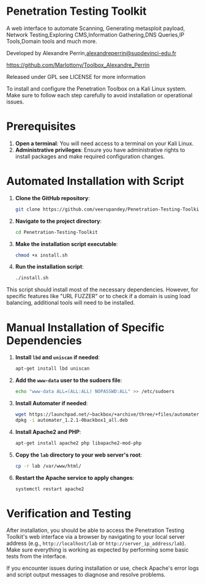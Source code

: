 Penetration Testing Toolkit
=======================


A web interface to automate Scanning, Generating metasploit payload, Network Testing,Exploring CMS,Information Gathering,DNS Queries,IP Tools,Domain tools and much more.


Developed by Alexandre Perrin,alexandreperrin@supdevinci-edu.fr

https://github.com/Marlottony/Toolbox_Alexandre_Perrin

Released under GPL see LICENSE for more information

To install and configure the Penetration Toolbox on a Kali Linux system. Make sure to follow each step carefully to avoid installation or operational issues.

Prerequisites   
=======================

1. **Open a terminal**: You will need access to a terminal on your Kali Linux.
2. **Administrative privileges**: Ensure you have administrative rights to install packages and make required configuration changes.


Automated Installation with Script  
=======================

1. **Clone the GitHub repository**:
   ```bash
   git clone https://github.com/veerupandey/Penetration-Testing-Toolkit.git
   ```
   
2. **Navigate to the project directory**:
   ```bash
   cd Penetration-Testing-Toolkit
   ```
   
3. **Make the installation script executable**:
   ```bash
   chmod +x install.sh
   ```
   
4. **Run the installation script**:
   ```bash
   ./install.sh
   ```

This script should install most of the necessary dependencies. However, for specific features like "URL FUZZER" or to check if a domain is using load balancing, additional tools will need to be installed.


Manual Installation of Specific Dependencies 
=======================

1. **Install `lbd` and `uniscan` if needed**:
   ```bash
   apt-get install lbd uniscan
   ```

2. **Add the `www-data` user to the sudoers file**:
   ```bash
   echo "www-data ALL=(ALL:ALL) NOPASSWD:ALL" >> /etc/sudoers
   ```

3. **Install Automater if needed**:
   ```bash
   wget https://launchpad.net/~backbox/+archive/three/+files/automater_1.2.1-0backbox1_all.deb
   dpkg -i automater_1.2.1-0backbox1_all.deb
   ```

4. **Install Apache2 and PHP**:
   ```bash
   apt-get install apache2 php libapache2-mod-php
   ```

5. **Copy the `lab` directory to your web server's root**:
   ```bash
   cp -r lab /var/www/html/
   ```

6. **Restart the Apache service to apply changes**:
   ```bash
   systemctl restart apache2
   ```

Verification and Testing  
=======================

After installation, you should be able to access the Penetration Testing Toolkit's web interface via a browser by navigating to your local server address (e.g., `http://localhost/lab` or `http://server_ip_address/lab`). Make sure everything is working as expected by performing some basic tests from the interface.

If you encounter issues during installation or use, check Apache's error logs and script output messages to diagnose and resolve problems.
